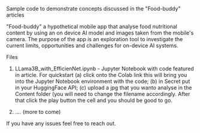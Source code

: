 Sample code to demonstrate concepts discussed in the "Food-buddy" articles

"Food-buddy" a hypothetical mobile app that analyse food nutritional content by using an on device AI model and images taken from the mobile's camera.
The purpose of the app is an exploration tool to investigate the current limits, opportunities and challenges for on-device AI systems.

Files
1) LLama3B_with_EfficienNet.ipynb - Jupyter Notebook with code featured in article. For quickstart (a) click onto the Colab link this will bring you into the Jupyter Notebook environment with the code; (b) in Secret put in your HuggingFace API; (c) upload a jpg that you wanto analyse in the Content folder (you will need to change the filename accordingly. After that click the play button the cell and you should be good to go.

2) .... (more to come)

If you have any issues feel free to reach out.
